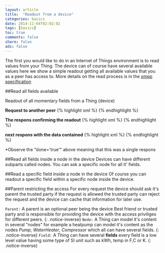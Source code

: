 ```yaml
---
layout: article
title:  "Readout from a device"
categories: basics
date: 2014-11-04T02:02:02
tags: [basics]
toc: true
comments: false
share: false
ads: false
---
```


The first you would like to do in an Internet of Things environment is to read values from your Thing. The device can of course have several available values here we show a simple readout getting all available values that you as a peer has access to. More details on the read process is in the [xmpp specification](http://xmpp.org/extensions/xep-0323.html)

##Read all fields available

Readout of all momentary fields from a Thing (device) 

**Request to another peer**
{% highlight xml %}
<iq type='get'
  from='client@clayster.com/amr'
  to='device@clayster.com'
  id='S0001'>
  <req xmlns='urn:xmpp:iot:sensordata' seqnr='1' momentary='true'/>
</iq>
{% endhighlight %}

**The respons confirming the readout**
{% highlight xml %}
<iq type='result'
  from='device@clayster.com'
  to='client@clayster.com/amr'
  id='S0001'>
  <accepted xmlns='urn:xmpp:iot:sensordata' seqnr='1'/>
</iq>
{% endhighlight %}

**next respons with the data contained**
{% highlight xml %}
<message from='device@clayster.com'
  to='client@clayster.com/amr'>
  <fields xmlns='urn:xmpp:iot:sensordata' seqnr='1' done='true'>
    <node nodeId='Device01'>
      <timestamp value='2013-03-07T16:24:30'>
        <numeric name='Temperature' momentary='true' automaticReadout='true' value='23.4' unit='°C'/>
        <numeric name='load level' momentary='true' automaticReadout='true' value='75' unit='%'/> 
      </timestamp>
    </node>
  </fields>
</message>
{% endhighlight %}

*Observe the "done='true'" above meaning that this was a single respons


##Read all fields inside a node in the device
Devices can have different subparts called nodes. You can ask a specific node for all it' fields.

##Read a specific field inside a node in the device
Of course you can readout a specific field within a specific node inside the device.

##Parent restricting the access
For every request the device should ask it's parent the trusted party if the request is allowed the trusted party can reject the request and the device can cache that information for later use.


`Parent:` A parent is an optional peer being the device Best friend or trusted party and is responsible for providing the device with the access priviliges for different peers.
{: .notice-inverse}
`Node:` A Thing can model it's content in several "nodes" for example a heatpump can model it's content as the nodes *Pump*, *WaterHeater*, *Compressor* which all can have several fields. 
{: .notice-inverse}
`Field:` A Thing can have several **fields** every field is a low level value having some type of SI unit such as kWh, temp in F,C or K. 
{: .notice-inverse}


[pidgin-ex]: http://im.about.com/od/imfornewusers/ss/pidgin-account-adding-contacts.htm

